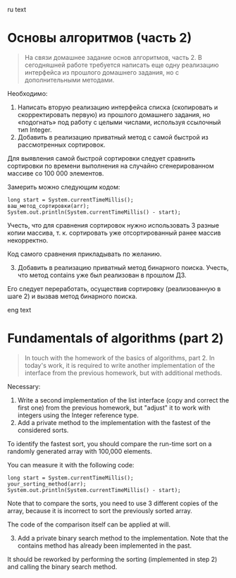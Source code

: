 ru text

#  **Основы алгоритмов (часть 2)**

> На связи домашнее задание основ алгоритмов, часть 2.
В сегодняшней работе требуется написать еще одну реализацию интерфейса из прошлого домашнего задания, но с дополнительными методами.

Необходимо:

1. Написать вторую реализацию интерфейса списка (скопировать и скорректировать первую) из прошлого домашнего задания, но «подогнать» под работу с целыми числами, используя ссылочный тип Integer.
2. Добавить в реализацию приватный метод с самой быстрой из рассмотренных сортировок.
   
Для выявления самой быстрой сортировки следует сравнить сортировки по времени выполнения на случайно сгенерированном массиве со 100 000 элементов.

Замерить можно следующим кодом:

```
long start = System.currentTimeMillis();
ваш_метод_сортировки(arr);
System.out.println(System.currentTimeMillis() - start);
```

Учесть, что для сравнения сортировок нужно использовать 3 разные копии массива, т. к. сортировать уже отсортированный ранее массив некорректно.

Код самого сравнения прикладывать по желанию.

3. Добавить в реализацию приватный метод бинарного поиска.
Учесть, что метод contains уже был реализован в прошлом ДЗ.

Его следует переработать, осуществив сортировку (реализованную в шаге 2) и вызвав метод бинарного поиска.


eng text

#  **Fundamentals of algorithms (part 2)**

> In touch with the homework of the basics of algorithms, part 2.
In today's work, it is required to write another implementation of the interface from the previous homework, but with additional methods.

Necessary:

1. Write a second implementation of the list interface (copy and correct the first one) from the previous homework, but "adjust" it to work with integers using the Integer reference type.
2. Add a private method to the implementation with the fastest of the considered sorts.
   
To identify the fastest sort, you should compare the run-time sort on a randomly generated array with 100,000 elements.

You can measure it with the following code:

```
long start = System.currentTimeMillis();
your_sorting_method(arr);
System.out.println(System.currentTimeMillis() - start);
```
Note that to compare the sorts, you need to use 3 different copies of the array, because it is incorrect to sort the previously sorted array.

The code of the comparison itself can be applied at will.

3. Add a private binary search method to the implementation.
Note that the contains method has already been implemented in the past.

It should be reworked by performing the sorting (implemented in step 2) and calling the binary search method.
